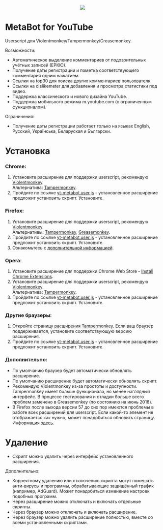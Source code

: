 <p align="center">
<img src="https://raw.githubusercontent.com/asrdri/yt-metabot-user-js/master/logo.png">
</p>

# MetaBot for YouTube
Userscript для Violentmonkey/Tampermonkey/Greasemonkey.

Возможности:
- Автоматическое выделение комментариев от подозрительных учётных записей (ЕРКЮ).
- Получение даты регистрации и пометка соответствующего комментария одним нажатием.
- Ссылки на top30 для поиска других комментариев пользователя.
- Ссылки на dislikemeter для добавления и просмотра статистики под видео.
- Поддержка классического и нового дизайна YouTube.
- Поддержка мобильного режима m.youtube.com (с ограниченным функционалом).

Ограничения:
- Получение даты регистрации работает только на языках English, Русский, Українська, Беларуская и Български.

# Установка
### Chrome:
1. Установите расширение для поддержки userscript, рекомендую [Violentmonkey](https://chrome.google.com/webstore/detail/violentmonkey/jinjaccalgkegednnccohejagnlnfdag).<br>Альтернатива: [Tampermonkey](https://chrome.google.com/webstore/detail/tampermonkey/dhdgffkkebhmkfjojejmpbldmpobfkfo).
2. Пройдите по ссылке [yt-metabot.user.js](https://github.com/asrdri/yt-metabot-user-js/raw/master/yt-metabot.user.js) - установленное расширение предложит установить скрипт. Установите.

### Firefox:
1. Установите расширение для поддержки userscript, рекомендую [Violentmonkey](https://addons.mozilla.org/firefox/addon/violentmonkey/).<br>Альтернативы: [Tampermonkey](https://addons.mozilla.org/firefox/addon/tampermonkey/), [Greasemonkey](https://addons.mozilla.org/firefox/addon/greasemonkey/).
2. Пройдите по ссылке [yt-metabot.user.js](https://github.com/asrdri/yt-metabot-user-js/raw/master/yt-metabot.user.js) - установленное расширение предложит установить скрипт. Установите.
3. Ознакомьтесь с [дополнительной информацией](https://github.com/asrdri/yt-metabot-user-js/issues/29).

### Opera:
1. Установите расширение для поддержки Chrome Web Store - [Install Chrome Extensions](https://addons.opera.com/extensions/details/install-chrome-extensions/).
2. Установите расширение для поддержки userscript, рекомендую [Violentmonkey](https://chrome.google.com/webstore/detail/violentmonkey/jinjaccalgkegednnccohejagnlnfdag).<br>Альтернатива: [Tampermonkey](https://chrome.google.com/webstore/detail/tampermonkey/dhdgffkkebhmkfjojejmpbldmpobfkfo).
3. Пройдите по ссылке [yt-metabot.user.js](https://github.com/asrdri/yt-metabot-user-js/raw/master/yt-metabot.user.js) - установленное расширение предложит установить скрипт. Установите.

### Другие браузеры:
1. Откройте страницу [расширения Tampermonkey](https://tampermonkey.net). Если ваш браузер поддерживается, установите соответствующую версию расширения.
2. Пройдите по ссылке [yt-metabot.user.js](https://github.com/asrdri/yt-metabot-user-js/raw/master/yt-metabot.user.js) - установленное расширение предложит установить скрипт. Установите.

### Дополнительно:
- По умолчанию браузер будет автоматически обновлять расширение.
- По умолчанию расширение будет автоматически обновлять скрипт.
- Рекомендую Violentmonkey из-за простоты и доступности. Tampermonkey имеет больше функционала, но менее наглядный интерфейс. В процессе тестирования и отладки больше всего проблем замечено в Greasemonkey (по состоянию на июнь 2018).
- В Firefox после выхода версии 57 до сих пор имеются проблемы в работе всех расширений для userscript. Если какой-то элемент не отображается как нужно, может понадобиться обновить страницу. Информация [здесь](https://github.com/asrdri/yt-metabot-user-js/issues/29).

# Удаление
- Скрипт можно удалить через интерфейс установленного расширения.

Дополнительно:
- Корректному удалению или отключению скрипта могут помешать анти-вирусы и программы, обрабатывающие защищённый трафик (например, AdGuard). Может понадобиться изменение настроек подобных программ.
- Через расширение можно отключать и включать отдельные скрипты.
- Через браузер можно отключать и включать расширение.
- Через браузер можно удалить расширение полностью, вместе со всеми установленными скриптами.






